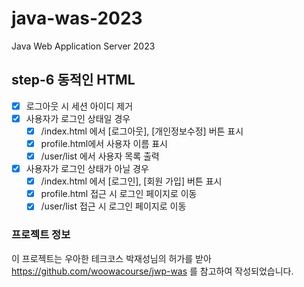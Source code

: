 # java-was-2023

Java Web Application Server 2023

## step-6 동적인 HTML

- [x]  로그아웃 시 세션 아이디 제거
- [x]  사용자가 로그인 상태일 경우
    - [x]  /index.html 에서 [로그아웃], [개인정보수정] 버튼 표시
    - [x]  profile.html에서 사용자 이름 표시
    - [x]  /user/list 에서 사용자 목록 출력
- [x]  사용자가 로그인 상태가 아닐 경우
    - [x]  /index.html 에서 [로그인], [회원 가입] 버튼 표시
    - [x]  profile.html 접근 시 로그인 페이지로 이동
    - [x]  /user/list 접근 시 로그인 페이지로 이동

### 프로젝트 정보 

이 프로젝트는 우아한 테크코스 박재성님의 허가를 받아 https://github.com/woowacourse/jwp-was 
를 참고하여 작성되었습니다.
